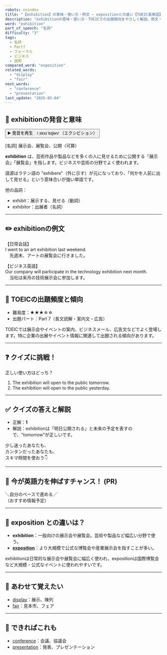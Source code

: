 ```yaml
---
robots: noindex
title: "【exhibition】の意味・使い方・例文 ― expositionとの違い【TOEIC英単語】"
description: "exhibitionの意味・使い方・TOEICでの出題傾向をやさしく解説。例文・クイズ付きでexpositionとの違いもわかりやすく学べます。"
word: "exhibition"
part_of_speech: "名詞"
difficulty: "3"
tags:
  - 名詞
  - Part7
  - フォーマル
  - ビジネス
  - 説明
compared_word: "exposition"
related_words:
  - "display"
  - "fair"
next_words:
  - "conference"
  - "presentation"
last_update: "2025-05-04"
---
```


## 🔰 exhibitionの発音と意味

<button class="play-audio" onclick="playTTS('exhibition')">
  <span class="play-audio-main">
    ▶️ 発音を再生　/ˌɛksɪˈbɪʃən/
  </span>
  <span class="play-audio-sub">
    （エクシビション）
  </span>
</button>

[名詞] 展示会、展覧会、公開（可算）

**exhibition** は、芸術作品や製品などを多くの人に見せるために公開する「展示会」「展覧会」を指します。ビジネスや芸術の分野でよく使われます。

語源はラテン語の "exhibere"（外に示す）が元になっており、「何かを人前に出して見せる」という意味合いが強い単語です。

他の品詞：  
- exhibit：展示する、見せる（動詞）
- exhibitor：出展者（名詞）

---

## ✏️ exhibitionの例文

【日常会話】  
I went to an art exhibition last weekend.  
　先週末、アートの展覧会に行きました。

【ビジネス英語】  
Our company will participate in the technology exhibition next month.  
　当社は来月の技術展示会に参加します。

---

## 🎯 TOEICの出題頻度と傾向

- 難易度：★★★☆☆
- 出題パート：Part 7（長文読解・案内文・広告）

TOEICでは展示会やイベントの案内、ビジネスメール、広告文などでよく登場します。特に企業の出展やイベント情報に関連して出題される傾向があります。

---

## ❓ クイズに挑戦！

正しい使い方はどっち？

1. The exhibition will open to the public tomorrow.  
2. The exhibition will open to the public yesterday.

---

## ✅ クイズの答えと解説

- 正解：**1**
- 解説：exhibitionは「明日公開される」と未来の予定を表すので、"tomorrow"が正しいです。

少し迷ったあなたも、  
カンタンだったあなたも、  
スキマ時間を使おう👇️

---

## 🚀 今が英語力を伸ばすチャンス！ (PR)

<div class="info-center">
＼自分のペースで進める／<br>  
（おすすめ情報予定）
</div>

---

## 🤔  exposition との違いは？

- **exhibition**：一般向けの展示会や展覧会。芸術や製品など幅広い分野で使う。
- **[exposition](/word/exposition)**：より大規模で公式な博覧会や産業展示会を指すことが多い。

exhibitionは日常的な展示会や展覧会に幅広く使われ、expositionは国際博覧会など大規模・公式なイベントに使われやすいです。

---

## 🧩 あわせて覚えたい

- [display](/word/display)：展示、陳列
- [fair](/word/fair)：見本市、フェア

---

## 📖 できればこれも

- [conference](/word/conference)：会議、協議会
- [presentation](/word/presentation)：発表、プレゼンテーション

<!-- cvid: aid17_bid43 -->
